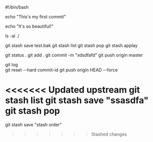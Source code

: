 #!/bin/bash

echo "This's my first commit"

echo "It's so beautiful!"


ls -al ./

git stash save test.bak
git stash list
git stash pop
git stash applay

git status .
git add .
git commit -m "xdsdfafd"
git push origin master


git log  
git reset --hard commit-id
git push origin HEAD --force

<<<<<<< Updated upstream
git stash list
git stash save "ssasdfa"
git stash pop
=======
git stash save "stash order"
>>>>>>> Stashed changes
